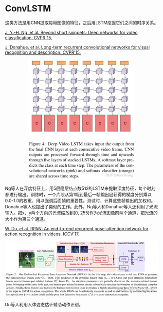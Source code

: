 # ConvLSTM

这类方法是用CNN提取每帧图像的特征，之后用LSTM挖掘它们之间的时序关系。

[J. Y.-H. Ng, et al. Beyond short snippets: Deep networks for video classification. CVPR'15.](https://arxiv.org/abs/1503.08909)

[J. Donahue, et al. Long-term recurrent convolutional networks for visual recognition and description. CVPR'15.](https://arxiv.org/abs/1411.4389)

<p align="center"><img src=images/0010.jpg alt="Sample"  width="70%" height="70%"></p>

Ng等人在深度特征上，用5层隐层结点数512的LSTM来提取深度特征，每个时刻都进行输出。训练时，一个片段从第1帧到最后一帧输出层获得的梯度分别乘以0.0-1.0的权重，用以强调后面帧的重要性。测试时，计算这些帧输出的加权和。Donahue等人也提出了类似的工作。此外，Ng等人和Donahue等人还利用了光流输入。把x、y两个方向的光流缩放到[0, 255]作为光流图像前两个通道，把光流的大小作为第三个通道。

[W. Du, et al. RPAN: An end-to-end recurrent pose-attention network for action recognition in videos. ICCV'17.](https://www.sciencedirect.com/science/article/pii/S0031320319301098)

![](images/0011.jpg)

Du等人利用人体姿态估计辅助动作识别。
